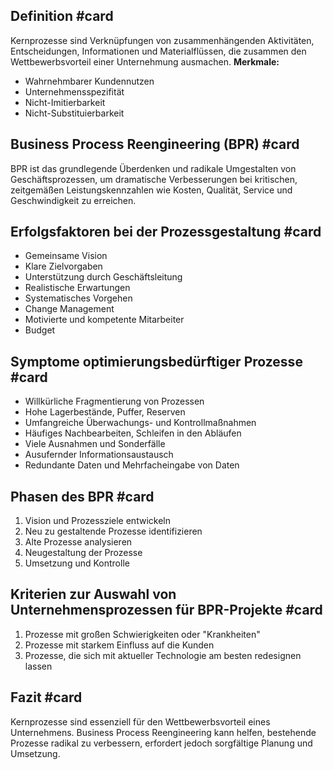 

## Definition #card 
Kernprozesse sind Verknüpfungen von zusammenhängenden Aktivitäten, Entscheidungen, Informationen und Materialflüssen, die zusammen den Wettbewerbsvorteil einer Unternehmung ausmachen.
**Merkmale:**
- Wahrnehmbarer Kundennutzen
- Unternehmensspezifität
- Nicht-Imitierbarkeit
- Nicht-Substituierbarkeit

## Business Process Reengineering (BPR) #card
BPR ist das grundlegende Überdenken und radikale Umgestalten von Geschäftsprozessen, um dramatische Verbesserungen bei kritischen, zeitgemäßen Leistungskennzahlen wie Kosten, Qualität, Service und Geschwindigkeit zu erreichen.

## Erfolgsfaktoren bei der Prozessgestaltung #card
- Gemeinsame Vision
- Klare Zielvorgaben
- Unterstützung durch Geschäftsleitung
- Realistische Erwartungen
- Systematisches Vorgehen
- Change Management
- Motivierte und kompetente Mitarbeiter
- Budget

## Symptome optimierungsbedürftiger Prozesse #card
- Willkürliche Fragmentierung von Prozessen
- Hohe Lagerbestände, Puffer, Reserven
- Umfangreiche Überwachungs- und Kontrollmaßnahmen
- Häufiges Nachbearbeiten, Schleifen in den Abläufen
- Viele Ausnahmen und Sonderfälle
- Ausufernder Informationsaustausch
- Redundante Daten und Mehrfacheingabe von Daten

## Phasen des BPR #card
1. Vision und Prozessziele entwickeln
2. Neu zu gestaltende Prozesse identifizieren
3. Alte Prozesse analysieren
4. Neugestaltung der Prozesse
5. Umsetzung und Kontrolle

## Kriterien zur Auswahl von Unternehmensprozessen für BPR-Projekte #card
1. Prozesse mit großen Schwierigkeiten oder "Krankheiten"
2. Prozesse mit starkem Einfluss auf die Kunden
3. Prozesse, die sich mit aktueller Technologie am besten redesignen lassen

## Fazit #card
Kernprozesse sind essenziell für den Wettbewerbsvorteil eines Unternehmens. Business Process Reengineering kann helfen, bestehende Prozesse radikal zu verbessern, erfordert jedoch sorgfältige Planung und Umsetzung.

